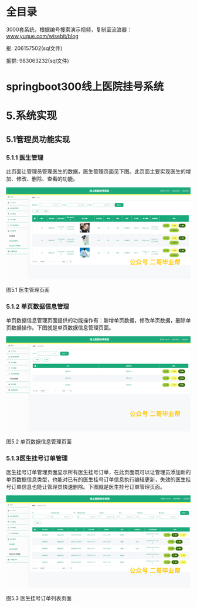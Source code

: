 # 全目录

3000套系统，根据编号搜索演示视频，复制至流浪器：www.yuque.com/wisebit/blog


<p>抠: 206157502(sql文件)</p>
<p>抠群: 983063232(sql文件)</p>


# springboot300线上医院挂号系统

# 5.系统实现
## 5.1管理员功能实现
### 5.1.1 医生管理
此页面让管理员管理医生的数据，医生管理页面见下图。此页面主要实现医生的增加、修改、删除、查看的功能。

![](/md/blog.016.png)

图5.1 医生管理页面
### 5.1.2 单页数据信息管理
单页数据信息管理页面提供的功能操作有：新增单页数据，修改单页数据，删除单页数据操作。下图就是单页数据信息管理页面。

![](/md/blog.017.png)

图5.2 单页数据信息管理页面
### 5.1.3医生挂号订单管理
医生挂号订单管理页面显示所有医生挂号订单，在此页面既可以让管理员添加新的单页数据信息类型，也能对已有的医生挂号订单信息执行编辑更新，失效的医生挂号订单信息也能让管理员快速删除。下图就是医生挂号订单管理页面。

![](/md/blog.018.png)

图5.3 医生挂号订单列表页面









